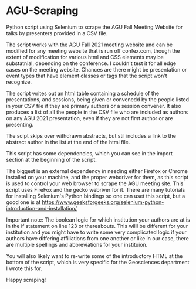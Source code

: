 # AGU-Scraping

Python script using Selenium to scrape the AGU Fall Meeting Website for talks by presenters provided in a CSV file.

The script works with the AGU Fall 2021 meeting website and can be modified for any meeting website that is run off confex.com, though the extent of modification for various html and CSS elements may be substatnial, depending on the conference.  I couldn't test it for all edge cases on the meeting website. Chances are there might be presentation or event types that have element classes or tags that the script won't recognize.

The script writes out an html table containing a schedule of the presentations, and sessions, being given or convenedd by the people listed in your CSV file if they are primary authors or a session convener. It also produces a list of all the people in the CSV file who are included as authors on any AGU 2021 presentation, even if they are not first author or are presenting.

The scipt skips over withdrawn abstracts, but stil includes a link to the abstract author in the list at the end of the html file.

This script has some dependencies, which you can see in the import section at the beginning of the script.

The biggest is an external dependency in needing either Firefox or Chrome installed on your machine, and the proper webdriver for them, as this script is used to control your web browser to scrape the AGU meeting site. This script uses FireFox and the gecko webriver for it. There are many tutorials for installing Selenium's Python bindings so one can uset this script, but a good one is at https://www.geeksforgeeks.org/selenium-python-introduction-and-installation/

Important note: The boolean logic for which institution your authors are at is in the if statement on line 123 or thereabouts. This willl be different for your institution and you might have to write some very complicated logic if your authors have differing affiliations from one another or like in our case, there are multiple spellings and abbreviations for your instituion.

You will also likely want to re-write some of the introductory HTML at the bottom of the script, which is very specific for the Geosciences department I wrote this for.

Happy scraping!
